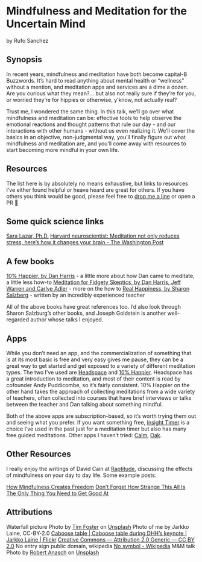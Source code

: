 # Mindfulness and Meditation for the Uncertain Mind
by Rufo Sanchez

## Synopsis

In recent years, mindfulness and meditation have both become capital-B Buzzwords. It’s hard to read anything about mental health or “wellness” without a mention, and meditation apps and services are a dime a dozen. Are you curious what they mean?… but also not really sure if they’re for you, or worried they’re for hippies or otherwise, y’know, not actually real?

Trust me, I wondered the same thing. In this talk, we’ll go over what mindfulness and meditation can be: effective tools to help observe the emotional reactions and thought patterns that rule our day - and our interactions with other humans - without us even realizing it. We’ll cover the basics in an objective, non-judgmental way, you’ll finally figure out what mindfulness and meditation are, and you’ll come away with resources to start becoming more mindful in your own life.

## Resources

The list here is by absolutely no means exhaustive, but links to resources I’ve either found helpful or heave heard are great for others. If you have others you think would be good, please feel free to [drop me a line](mailto:me@ru.fo) or open a PR 🙂

## Some quick science links
[Sara Lazar, Ph.D.](https://scholar.harvard.edu/sara_lazar)
[Harvard neuroscientist: Meditation not only reduces stress, here’s how it changes your brain - The Washington Post](https://www.washingtonpost.com/news/inspired-life/wp/2015/05/26/harvard-neuroscientist-meditation-not-only-reduces-stress-it-literally-changes-your-brain/)

## A few books
[10% Happier, by Dan Harris](https://smile.amazon.com/10-Happier-Reduced-Self-Help-Actually/dp/B00I8NLVFY/ref=sr_1_1?crid=2EMQUDVYTZ6RA&keywords=10%25+happier+-+dan+harris&qid=1556811913&s=gateway&sprefix=10%25+happi%2Caps%2C1073&sr=8-1) - a little more about how Dan came to meditate, a little less how-to
[Meditation for Fidgety Skeptics, by Dan Harris, Jeff Warren and Carlye Adler](https://smile.amazon.com/Meditation-Fidgety-Skeptics-Happier-How/dp/0399588949) - more on the how to
[Real Happiness, by Sharon Salzberg](https://smile.amazon.com/Real-Happiness-Meditation-28-Day-Program/dp/0761159258/ref=tmm_pap_swatch_0?_encoding=UTF8&qid=1556812023&sr=8-2) - written by an incredibly experienced teacher

All of the above books have great references too. I’d also look through Sharon Salzburg’s other books, and Joseph Goldstein is another well-regarded author whose talks I enjoyed.

## Apps
While you don’t need an app, and the commercialization of something that is at its most basic is free and very easy gives me pause, they can be a great way to get started and get exposed to a variety of different meditation types. The two I’ve used are  [Headspace](https://www.headspace.com) and [10% Happier](https://www.tenpercent.com). Headspace has a great introduction to meditation, and most of their content is read by cofounder Andy Puddicombe, so it’s fairly consistent. 10% Happier on the other hand takes the approach of collecting meditations from a wide variety of teachers, often collected into courses that have brief interviews or talks between the teacher and Dan talking about something mindful.

Both of the above apps are subscription-based, so it’s worth trying them out and seeing what you prefer. If you want something free, [Insight Timer](https://insighttimer.com) is a choice I’ve used in the past just for a meditation timer but also has many free guided meditations. Other apps I haven’t tried: [Calm](https://www.calm.com), [Oak](https://www.oakmeditation.com).

## Other Resources
I really enjoy the writings of David Cain at [Raptitude](https://www.raptitude.com), discussing the effects of mindfulness on your day to day life. Some example posts:

[How Mindfulness Creates Freedom](https://www.raptitude.com/2015/04/freedom-comes-from-how-you-live/)
[Don’t Forget How Strange This All Is](https://www.raptitude.com/2015/09/how-strange/)
[The Only Thing You Need to Get Good At](https://www.raptitude.com/2017/03/only-thing-get-good-at/)

## Attributions
Waterfall picture Photo by  [Tim Foster](https://unsplash.com/photos/ky2lTOBzi8Q?utm_source=unsplash&utm_medium=referral&utm_content=creditCopyText)  on  [Unsplash](https://unsplash.com/search/photos/behind-waterfall?utm_source=unsplash&utm_medium=referral&utm_content=creditCopyText) 
Photo of me by Jarkko Laine, CC-BY-2.0 [Caboose table | Caboose table during DHH’s keynote | Jarkko Laine | Flickr](https://www.flickr.com/photos/jarkko/177396636/in/album-72157594181040856/) [Creative Commons — Attribution 2.0 Generic  — CC BY 2.0](https://creativecommons.org/licenses/by/2.0/)
No entry sign public domain, wikipedia [No symbol - Wikipedia](https://en.wikipedia.org/wiki/No_symbol#/media/File:ProhibitionSign2.svg)
M&M talk Photo by  [Robert Anasch](https://unsplash.com/photos/ugV_7jiFRxM?utm_source=unsplash&utm_medium=referral&utm_content=creditCopyText)  on  [Unsplash](https://unsplash.com/search/photos/m%26m?utm_source=unsplash&utm_medium=referral&utm_content=creditCopyText) 
